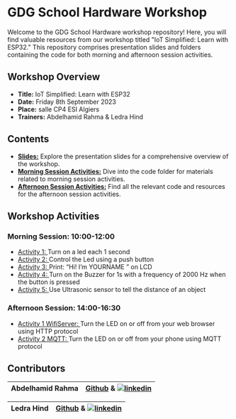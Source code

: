 
# GDG School Hardware Workshop

Welcome to the GDG School Hardware workshop repository! Here, you will find valuable resources from our workshop titled "IoT Simplified: Learn with ESP32." This repository comprises presentation slides and folders containing the code for both morning and afternoon session activities.

## Workshop Overview
- **Title:** IoT Simplified: Learn with ESP32
- **Date:** Friday 8th September 2023
- **Place:** salle CP4 ESI Algiers
- **Trainers:** Abdelhamid Rahma & Ledra Hind

## Contents
- [**Slides:**](https://github.com/GDGAlgiers/GDG-School23/blob/main/Hardware/IoT%20Workshop%20Presentation%20Slides.pdf) Explore the presentation slides for a comprehensive overview of the workshop.
- [**Morning Session Activities:**](https://github.com/GDGAlgiers/GDG-School23/tree/main/Hardware/Activities/Morning%20Activities) Dive into the code folder for materials related to morning session activities.
- [**Afternoon Session Activities:**](https://github.com/GDGAlgiers/GDG-School23/tree/main/Hardware/Activities/Afternoon%20Activities) Find all the relevant code and resources for the afternoon session activities.

## Workshop Activities
### Morning Session: 10:00-12:00
- [Activity 1: ](https://github.com/GDGAlgiers/GDG-School23/blob/main/Hardware/Activities/Morning%20Activities/Activity1.ino) Turn on a led each 1 second
- [Activity 2: ](https://github.com/GDGAlgiers/GDG-School23/blob/main/Hardware/Activities/Morning%20Activities/Activity2.ino) Control the Led using a push button 
- [Activity 3: ](https://github.com/GDGAlgiers/GDG-School23/blob/main/Hardware/Activities/Morning%20Activities/Activity3.ino) Print: “Hi! I’m YOURNAME ” on LCD
- [Activity 4: ](https://github.com/GDGAlgiers/GDG-School23/blob/main/Hardware/Activities/Morning%20Activities/Activity4.ino) Turn on the Buzzer for 1s with a frequency of 2000 Hz when the button is pressed
- [Activity 5: ](https://github.com/GDGAlgiers/GDG-School23/blob/main/Hardware/Activities/Morning%20Activities/Activity5.ino) Use Ultrasonic sensor to tell the distance of an object
### Afternoon Session: 14:00-16:30
- [Activity 1 WifiServer: ](https://github.com/GDGAlgiers/GDG-School23/blob/main/Hardware/Activities/Afternoon%20Activities/ActivityWifiServer.ino) Turn the LED on or off from your web browser using HTTP protocol
- [Activity 2 MQTT: ](https://github.com/GDGAlgiers/GDG-School23/blob/main/Hardware/Activities/Afternoon%20Activities/ActivityMQTT.ino) Turn the LED on or off from your phone using MQTT protocol

## Contributors

|  Abdelhamid Rahma      |                                                                                             [Github](https://github.com/abhrahma)  &  [![linkedin](https://img.shields.io/badge/linkedin-0A66C2?style=for-the-badge&logo=linkedin&logoColor=white)](https://www.linkedin.com/in/rahma-abdelhamid-a54386299/)    |
| ----------------- | ------------------------------------------------------------------ |

| Ledra Hind|                                                                                             [Github](https://github.com/Xe-n00n)  &  [![linkedin](https://img.shields.io/badge/linkedin-0A66C2?style=for-the-badge&logo=linkedin&logoColor=white)](https://www.linkedin.com/in/hind-ledra-261504206/)    |
| ----------------- | ------------------------------------------------------------------ |